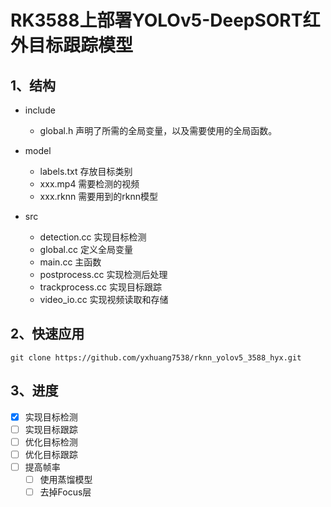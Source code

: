 # RK3588上部署YOLOv5-DeepSORT红外目标跟踪模型

## 1、结构
- include
    - global.h
    声明了所需的全局变量，以及需要使用的全局函数。

- model
    - labels.txt 存放目标类别
    - xxx.mp4 需要检测的视频
    - xxx.rknn 需要用到的rknn模型

- src 
    - detection.cc 实现目标检测
    - global.cc 定义全局变量
    - main.cc 主函数
    - postprocess.cc 实现检测后处理
    - trackprocess.cc 实现目标跟踪
    - video_io.cc 实现视频读取和存储

## 2、快速应用


```
git clone https://github.com/yxhuang7538/rknn_yolov5_3588_hyx.git

```

## 3、进度
- [x] 实现目标检测
- [ ] 实现目标跟踪
- [ ] 优化目标检测
- [ ] 优化目标跟踪
- [ ] 提高帧率
    - [ ] 使用蒸馏模型
    - [ ] 去掉Focus层
